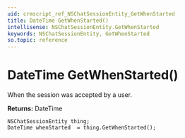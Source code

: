 ```yaml
---
uid: crmscript_ref_NSChatSessionEntity_GetWhenStarted
title: DateTime GetWhenStarted()
intellisense: NSChatSessionEntity.GetWhenStarted
keywords: NSChatSessionEntity, GetWhenStarted
so.topic: reference
---
```


# DateTime GetWhenStarted()

When the session was accepted by a user.

**Returns:** DateTime

```crmscript
NSChatSessionEntity thing;
DateTime whenStarted  = thing.GetWhenStarted();
```

